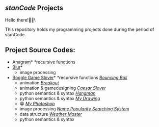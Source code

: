 ## *stanCode* Projects
Hello there!👋👋\

This repository holds my programming projects done during the period of stanCode.

## Project Source Codes:
* [Anagram](https://github.com/ShangRay1213/My_stanCode_Projects/blob/main/stancode%20project/anagrams_solver/anagram.py)*
  *recursive functions
* [Blur](https://github.com/ShangRay1213/My_stanCode_Projects/blob/main/stancode%20project/blur/blur.py)*
  * image processing
* [Boggle Game Slover](https://github.com/ShangRay1213/My_stanCode_Projects/blob/main/stancode%20project/boggle_game_slover/boggle.py)*
  *recursive functions
*[Bouncing Ball](https://github.com/ShangRay1213/My_stanCode_Projects/blob/main/stancode%20project/bouncing_ball/bouncing_ball.py)*
  * animation
*[Breakout](https://github.com/ShangRay1213/My_stanCode_Projects/blob/main/stancode%20project/breakout/breakout.py)*
  * animation & gamedesigning
*[Caesar Slover](https://github.com/ShangRay1213/My_stanCode_Projects/blob/main/stancode%20project/caesar_slover/caesar.py)*
  * python semantics & syntax
*[Hangman](https://github.com/ShangRay1213/My_stanCode_Projects/blob/main/stancode%20project/hangman/hangman.py)*
  * python semantics & syntax
*[My Drawing](https://github.com/ShangRay1213/My_stanCode_Projects/tree/main/stancode%20project/my_drawing)*
  * 😁
*[My Photoshop](https://github.com/ShangRay1213/My_stanCode_Projects/blob/main/stancode%20project/my_photoshop/stanCodoshop.py)*
  * image processing
*[Name Popularity Searching System](https://github.com/ShangRay1213/My_stanCode_Projects/blob/main/stancode%20project/name_searching_system/babygraphics.py)*
  * data structure
*[Weather Master](https://github.com/ShangRay1213/My_stanCode_Projects/blob/main/stancode%20project/Weather_master/weather_master.py)*
  * python semantics & syntax
